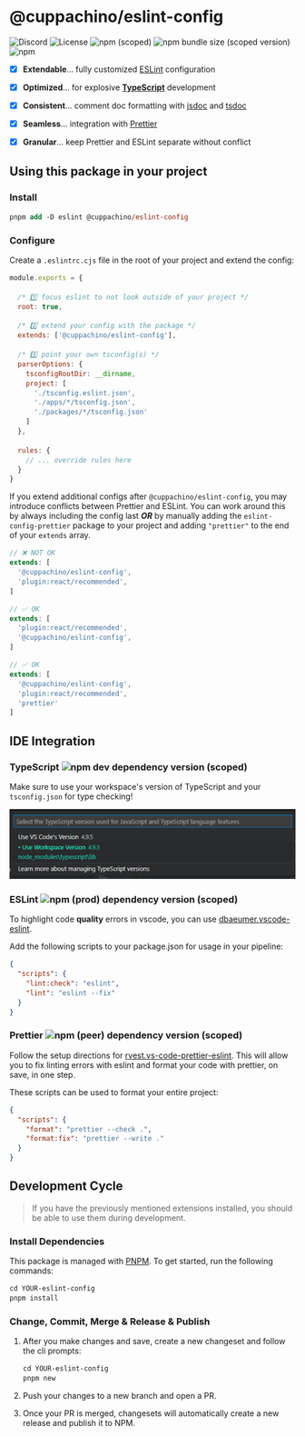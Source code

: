 # @cuppachino/eslint-config

![Discord](https://img.shields.io/discord/1080840305441525766?color=5865f2&label=&logo=discord&logoColor=ffffff)
![License](https://img.shields.io/github/license/cuppachino/eslint-config)
![npm (scoped)](https://img.shields.io/npm/v/@cuppachino/eslint-config?color=%23fb3e44)
![npm bundle size (scoped version)](https://img.shields.io/bundlephobia/min/@cuppachino/eslint-config/latest?color=ffca4a&label=min)
![npm](https://img.shields.io/npm/dw/@cuppachino/eslint-config)

- [x] **Extendable**... fully customized [ESLint](https://eslint.org/) configuration

- [x] **Optimized**... for explosive [**TypeScript**](https://www.typescriptlang.org/) development

- [x] **Consistent**... comment doc formatting with [jsdoc](https://github.com/gajus/eslint-plugin-jsdoc) and [tsdoc](https://tsdoc.org/)

- [x] **Seamless**... integration with [Prettier](https://prettier.io/)

- [x] **Granular**... keep Prettier and ESLint separate without conflict

## Using this package in your project

### Install

```ps
pnpm add -D eslint @cuppachino/eslint-config
```

### Configure

Create a `.eslintrc.cjs` file in the root of your project and extend the config:

```js
module.exports = {
  
  /* 1️⃣ focus eslint to not look outside of your project */
  root: true, 

  /* 2️⃣ extend your config with the package */
  extends: ['@cuppachino/eslint-config'], 

  /* 3️⃣ point your own tsconfig(s) */
  parserOptions: {
    tsconfigRootDir: __dirname,
    project: [
      './tsconfig.eslint.json',
      './apps/*/tsconfig.json',
      './packages/*/tsconfig.json'
    ]
  },

  rules: {
    // ... override rules here
  }
}
```

If you extend additional configs after `@cuppachino/eslint-config`, you may introduce conflicts between Prettier and ESLint. You can work around this by always including the config last ***OR*** by manually adding the `eslint-config-prettier` package to your project and adding `"prettier"` to the end of your `extends` array.

```js
// ❌ NOT OK
extends: [
  '@cuppachino/eslint-config',
  'plugin:react/recommended',
]
```

```js
// ✅ OK
extends: [
  'plugin:react/recommended',
  '@cuppachino/eslint-config',
]
```

```js
// ✅ OK
extends: [
  '@cuppachino/eslint-config',
  'plugin:react/recommended',
  'prettier'
]
```

## IDE Integration

### TypeScript ![npm dev dependency version (scoped)](https://img.shields.io/npm/dependency-version/@cuppachino/eslint-config/dev/typescript?style=flat-square&label)

Make sure to use your workspace's version of TypeScript and your `tsconfig.json` for type checking!

![typescript-workspace-version](./typescript-use-workspace-version.png)

### ESLint ![npm (prod) dependency version (scoped)](https://img.shields.io/npm/dependency-version/@cuppachino/eslint-config/eslint?style=flat-square&label)

To highlight code **quality** errors in vscode, you can use [dbaeumer.vscode-eslint](https://github.com/Microsoft/vscode-eslint).

Add the following scripts to your package.json for usage in your pipeline:

```json
{
  "scripts": {
    "lint:check": "eslint",
    "lint": "eslint --fix"
  }
}
```

### Prettier ![npm (peer) dependency version (scoped)](https://img.shields.io/npm/dependency-version/@cuppachino/eslint-config/dev/prettier?style=flat-square&label)

Follow the setup directions for [rvest.vs-code-prettier-eslint](https://github.com/idahogurl/vs-code-prettier-eslint). This will allow you to fix linting errors with eslint and format your code with prettier, on save, in one step.

These scripts can be used to format your entire project:

```json
{
  "scripts": {
    "format": "prettier --check .",
    "format:fix": "prettier --write ."
  }
}
```

## Development Cycle

> If you have the previously mentioned extensions installed, you should be able to use them during development.

### Install Dependencies

This package is managed with [PNPM](https://pnpm.js.org/). To get started, run the following commands:

```ps
cd YOUR-eslint-config
pnpm install
```

### Change, Commit, Merge & Release & Publish

1. After you make changes and save, create a new changeset and follow the cli prompts:

    ```ps
    cd YOUR-eslint-config
    pnpm new
    ```

2. Push your changes to a new branch and open a PR.

3. Once your PR is merged, changesets will automatically create a new
release and publish it to NPM.
